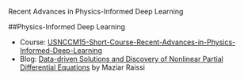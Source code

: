 Recent Advances in Physics-Informed Deep Learning

##<a  name='physics_dl'>Physics-Informed Deep Learning
   *  Course: [USNCCM15-Short-Course-Recent-Advances-in-Physics-Informed-Deep-Learning](https://github.com/PredictiveIntelligenceLab/USNCCM15-Short-Course-Recent-Advances-in-Physics-Informed-Deep-Learning)
   *  Blog: [Data-driven Solutions and Discovery of Nonlinear Partial Differential Equations](http://www.dam.brown.edu/people/mraissi/research/1_physics_informed_neural_networks/) by Maziar Raissi

